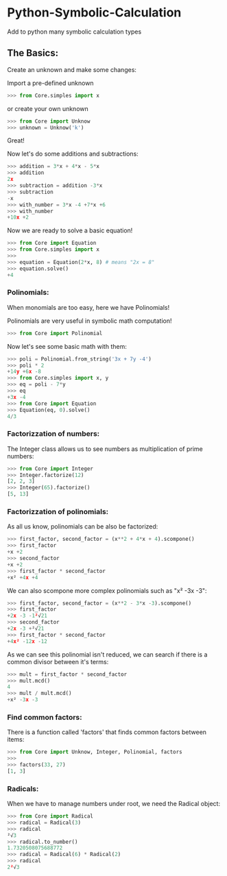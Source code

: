 # Python-Symbolic-Calculation
Add to python many symbolic calculation types

## The Basics:
Create an unknown and make some changes:

Import a pre-defined unknown 
``` python
>>> from Core.simples import x
```
or create your own unknown
``` python
>>> from Core import Unknow
>>> unknown = Unknow('k')
```
Great!

Now let's do some additions and subtractions:
``` python
>>> addition = 3*x + 4*x - 5*x
>>> addition
2x
>>> subtraction = addition -3*x
>>> subtraction
-x
>>> with_number = 3*x -4 +7*x +6
>>> with_number
+10x +2
```
Now we are ready to solve a basic equation!
``` python
>>> from Core import Equation
>>> from Core.simples import x
>>>
>>> equation = Equation(2*x, 8) # means "2x = 8"
>>> equation.solve()
+4
```

### Polinomials:
When monomials are too easy, here we have Polinomials!

Polinomials are very useful in symbolic math computation!
``` python
>>> from Core import Polinomial
```
Now let's see some basic math with them:
``` python
>>> poli = Polinomial.from_string('3x + 7y -4')
>>> poli * 2
+14y +6x -8
>>> from Core.simples import x, y
>>> eq = poli - 7*y
>>> eq
+3x -4
>>> from Core import Equation
>>> Equation(eq, 0).solve()
4/3
```
### Factorizzation of numbers:
The Integer class allows us to see numbers as multiplication of prime numbers:
``` python
>>> from Core import Integer
>>> Integer.factorize(12)
[2, 2, 3]
>>> Integer(65).factorize()
[5, 13]
```

### Factorizzation of polinomials:
As all us know, polinomials can be also be factorized:
``` python
>>> first_factor, second_factor = (x**2 + 4*x + 4).scompone()
>>> first_factor
+x +2
>>> second_factor 
+x +2
>>> first_factor * second_factor
+x² +4x +4
```
We can also scompone more complex polinomials such as "x² -3x -3":
``` python
>>> first_factor, second_factor = (x**2 - 3*x -3).scompone()
>>> first_factor
+2x -3 -1²√21
>>> second_factor
+2x -3 +²√21
>>> first_factor * second_factor
+4x² -12x -12
```
As we can see this polinomial isn't reduced, we can search if there is a common divisor between it's terms:
``` python
>>> mult = first_factor * second_factor
>>> mult.mcd()
4
>>> mult / mult.mcd()
+x² -3x -3
```

### Find common factors:
There is a function called 'factors' that finds common factors between items:
``` python
>>> from Core import Unknow, Integer, Polinomial, factors
>>>
>>> factors(33, 27)
[1, 3]
```

### Radicals:
When we have to manage numbers under root, we need the Radical object:
``` python
>>> from Core import Radical
>>> radical = Radical(3)
>>> radical
²√3
>>> radical.to_number()
1.7320508075688772
>>> radical = Radical(6) * Radical(2)
>>> radical
2²√3
```
